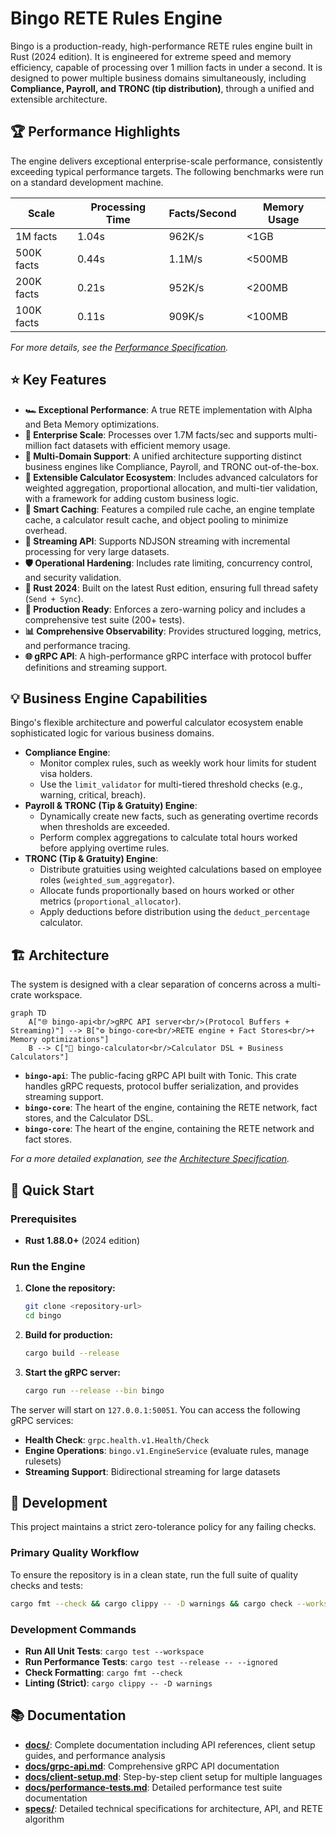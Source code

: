 # Bingo RETE Rules Engine

Bingo is a production-ready, high-performance RETE rules engine built in Rust (2024 edition). It is engineered for extreme speed and memory efficiency, capable of processing over 1 million facts in under a second. It is designed to power multiple business domains simultaneously, including **Compliance, Payroll, and TRONC (tip distribution)**, through a unified and extensible architecture.

## 🏆 Performance Highlights

The engine delivers exceptional enterprise-scale performance, consistently exceeding typical performance targets. The following benchmarks were run on a standard development machine.

| Scale | Processing Time | Facts/Second | Memory Usage |
|---|---|---|---|
| 1M facts | 1.04s | 962K/s | <1GB |
| 500K facts | 0.44s | 1.1M/s | <500MB |
| 200K facts | 0.21s | 952K/s | <200MB |
| 100K facts | 0.11s | 909K/s | <100MB |

*For more details, see the [Performance Specification](specs/performance.md).*

## ⭐ Key Features

- **🏎️ Exceptional Performance**: A true RETE implementation with Alpha and Beta Memory optimizations.
- **🚀 Enterprise Scale**: Processes over 1.7M facts/sec and supports multi-million fact datasets with efficient memory usage.
- **💼 Multi-Domain Support**: A unified architecture supporting distinct business engines like Compliance, Payroll, and TRONC out-of-the-box.
- **🔧 Extensible Calculator Ecosystem**: Includes advanced calculators for weighted aggregation, proportional allocation, and multi-tier validation, with a framework for adding custom business logic.
- **🧠 Smart Caching**: Features a compiled rule cache, an engine template cache, a calculator result cache, and object pooling to minimize overhead.
- **📡 Streaming API**: Supports NDJSON streaming with incremental processing for very large datasets.
- **🛡️ Operational Hardening**: Includes rate limiting, concurrency control, and security validation.
- **🦀 Rust 2024**: Built on the latest Rust edition, ensuring full thread safety (`Send + Sync`).
- **🎯 Production Ready**: Enforces a zero-warning policy and includes a comprehensive test suite (200+ tests).
- **📊 Comprehensive Observability**: Provides structured logging, metrics, and performance tracing.
- **🌐 gRPC API**: A high-performance gRPC interface with protocol buffer definitions and streaming support.

## 💡 Business Engine Capabilities

Bingo's flexible architecture and powerful calculator ecosystem enable sophisticated logic for various business domains.

- **Compliance Engine**:
  - Monitor complex rules, such as weekly work hour limits for student visa holders.
  - Use the `limit_validator` for multi-tiered threshold checks (e.g., warning, critical, breach).
- **Payroll & TRONC (Tip & Gratuity) Engine**:
  - Dynamically create new facts, such as generating overtime records when thresholds are exceeded.
  - Perform complex aggregations to calculate total hours worked before applying overtime rules.
- **TRONC (Tip & Gratuity) Engine**:
  - Distribute gratuities using weighted calculations based on employee roles (`weighted_sum_aggregator`).
  - Allocate funds proportionally based on hours worked or other metrics (`proportional_allocator`).
  - Apply deductions before distribution using the `deduct_percentage` calculator.

## 🏗️ Architecture

The system is designed with a clear separation of concerns across a multi-crate workspace.

```mermaid
graph TD
    A["🌐 bingo-api<br/>gRPC API server<br/>(Protocol Buffers + Streaming)"] --> B["⚙️ bingo-core<br/>RETE engine + Fact Stores<br/>+ Memory optimizations"]
    B --> C["🧮 bingo-calculator<br/>Calculator DSL + Business Calculators"]
```

- **`bingo-api`**: The public-facing gRPC API built with Tonic. This crate handles gRPC requests, protocol buffer serialization, and provides streaming support.
- **`bingo-core`**: The heart of the engine, containing the RETE network, fact stores, and the Calculator DSL.
- **`bingo-core`**: The heart of the engine, containing the RETE network and fact stores.

*For a more detailed explanation, see the [Architecture Specification](specs/architecture.md).*

## 🚀 Quick Start

### Prerequisites
- **Rust 1.88.0+** (2024 edition)

### Run the Engine

1.  **Clone the repository:**
    ```bash
    git clone <repository-url>
    cd bingo
    ```

2.  **Build for production:**
    ```bash
    cargo build --release
    ```

3.  **Start the gRPC server:**
    ```bash
    cargo run --release --bin bingo
    ```

The server will start on `127.0.0.1:50051`. You can access the following gRPC services:
- **Health Check**: `grpc.health.v1.Health/Check`
- **Engine Operations**: `bingo.v1.EngineService` (evaluate rules, manage rulesets)
- **Streaming Support**: Bidirectional streaming for large datasets

## 🧪 Development

This project maintains a strict zero-tolerance policy for any failing checks.

### Primary Quality Workflow
To ensure the repository is in a clean state, run the full suite of quality checks and tests:
```bash
cargo fmt --check && cargo clippy -- -D warnings && cargo check --workspace && cargo test --workspace
```

### Development Commands
- **Run All Unit Tests**: `cargo test --workspace`
- **Run Performance Tests**: `cargo test --release -- --ignored`
- **Check Formatting**: `cargo fmt --check`
- **Linting (Strict)**: `cargo clippy -- -D warnings`

## 📚 Documentation

- **[docs/](docs/)**: Complete documentation including API references, client setup guides, and performance analysis
- **[docs/grpc-api.md](docs/grpc-api.md)**: Comprehensive gRPC API documentation
- **[docs/client-setup.md](docs/client-setup.md)**: Step-by-step client setup for multiple languages
- **[docs/performance-tests.md](docs/performance-tests.md)**: Detailed performance test suite documentation
- **[specs/](specs/)**: Detailed technical specifications for architecture, API, and RETE algorithm

